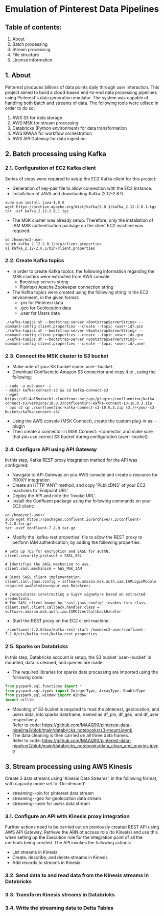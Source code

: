 # Emulation of Pinterest Data Pipelines

## Table of contents:
1. About
2. Batch processing
3. Stream processing
4. File structure
5. License information

## 1. About

Pinterest produces billions of data points daily through user interaction. This project aimed to build a cloud-based end-to-end data processing pipelines using Pinterest's data generation emulator. The system was capable of handling both batch and streams of data. The following tools were utlised in order to do so:

1. AWS S3 for data storage
2. AWS MSK for stream processing
3. Databricks (Python environment) for data transformation
4. AWS MWAA for workflow orchestration
5. AWS API Gateway for data ingestion

## 2. Batch processing using Kafka

### 2.1. Configuration of EC2 Kafka client

Series of steps were required to setup the EC2 Kafka client for this project:

* Generation of key-pair file to allow connection with the EC2 instance.
* Installation of JAVA and downloading Kafka (2.12-2.8.1).
```commandline
sudo yum install java-1.8.0
wget https://archive.apache.org/dist/kafka/2.8.1/kafka_2.12-2.8.1.tgz
tar -xzf kafka_2.12-2.8.1.tgz
```
* The MSK cluster was already setup. Therefore, only the installation of IAM MSK authentication package on the client EC2 machine was required.
```commandline
cd /home/ec2-user
touch kafka_2.12-2.8.1/bin/client.properties
vi kafka_2.12-2.8.1/bin/client.properties
```

### 2.2. Create Kafka topics

* In order to create Kafka topics, the following information regarding the MSK clusters were extracted from AWS console:
  * Bootstrap servers string
  * Plaintext Apache Zookeeper connection string
* The Kafka topics were created using the following string in the EC2 environment, in the given format:
  * <user-id>.pin for Pinterest data
  * <user-id>.geo for Geolocation data
  * <user-id>.user for Users data
 ```commandline
./kafka-topics.sh --bootstrap-server <BootstrapServerString> --command-config client.properties --create --topic <user-id>.pin
./kafka-topics.sh --bootstrap-server <BootstrapServerString> --command-config client.properties --create --topic <user-id>.geo
./kafka-topics.sh --bootstrap-server <BootstrapServerString> --command-config client.properties --create --topic <user-id>.user
```

### 2.3. Connect the MSK cluster to S3 bucket

* Make note of your S3 bucket name: user-<user-id>-bucket.
* Download Confluent.io Amazon S3 connector and copy it to <your-s3-bucket>, using the following: 
```commandline
- sudo -u ec2-user -i
- mkdir kafka-connect-s3 && cd kafka-connect-s3
- wget https://d1i4a15mxbxib1.cloudfront.net/api/plugins/confluentinc/kafka-connect-s3/versions/10.0.3/confluentinc-kafka-connect-s3-10.0.3.zip
- aws s3 cp ./confluentinc-kafka-connect-s3-10.0.3.zip s3://<your-s3-bucket>/kafka-connect-s3/
 ```
* Using the AWS console (MSK Connect), create the custom plug-in as: <user-id>-plugin
* Then create a connector in MSK Connect: <user-id>-connector, and make sure that you use correct S3 bucket during configuration (user-<user-id>-bucket).

### 2.4. Configure API using API Gateway

In this step, Kafka REST proxy integration method for the API was configured:

* Navigate to API Gateway on you AWS console and create a resource for PROXY integration.
* Create an HTTP 'ANY' method, and copy 'PublicDNS' of your EC2 machines to 'Endpoint URL'.
* Deploy the API and note the 'Invoke URL'.
* Install the Confluent package using the following commands on your EC2 client:
```commandline
cd /home/ec2-user/
sudo wget https://packages.confluent.io/archive/7.2/confluent-7.2.0.tar.gz
tar -xvzf confluent-7.2.0.tar.gz 
```
* Modify the 'kafka-rest.properties' file to allow the REST proxy to perform IAM authentication, by adding the following properties:
```commandline
# Sets up TLS for encryption and SASL for authN.
client.security.protocol = SASL_SSL

# Identifies the SASL mechanism to use.
client.sasl.mechanism = AWS_MSK_IAM

# Binds SASL client implementation.
client.sasl.jaas.config = software.amazon.msk.auth.iam.IAMLoginModule required awsRoleArn=<your-aws-RoleArn>;

# Encapsulates constructing a SigV4 signature based on extracted credentials.
# The SASL client bound by "sasl.jaas.config" invokes this class.
client.sasl.client.callback.handler.class = software.amazon.msk.auth.iam.IAMClientCallbackHandler 
```
* Start the REST proxy on the EC2 client machine:
```commandline
./confluent-7.2.0/bin/kafka-rest-start /home/ec2-user/confluent-7.2.0/etc/kafka-rest/kafka-rest.properties
```

### 2.5. Sparks on Databricks

In this step, Databricks account is setup, the S3 bucket 'user-<user-id>-bucket' is mounted, data is cleaned, and queries are made.
* The required libraries for sparks data processing are imported using the following code:
```python
from pyspark.sql.functions import *
from pyspark.sql.types import IntegerType, ArrayType, DoubleType
from pyspark.sql.window import Window
import urllib
```
* Mounting of S3 bucket is required to read the pinterest, geolocation, and users data, into sparks dataframe, named as df_pin, df_geo, and df_user respectively.\
Refer to code: https://github.com/MAAQ90/pinterest-data-pipeline2/blob/main/databricks_notebooks/s3-mount.ipynb
* The data cleaning is then carried on all three data frames.\
Refer to code: https://github.com/MAAQ90/pinterest-data-pipeline2/blob/main/databricks_notebooks/data_clean_and_queries.ipynb

## 3. Stream processing using AWS Kinesis

Create 3 data streams using 'Kinesis Data Streams', in the following format, with capacity mode set to 'On-demand':
* streaming-<user-id>-pin for pinterest data stream
* streaming-<user-id>-geo for geolocation data stream
* streaming-<user-id>-user for users data stream

### 3.1. Configure an API with Kinesis proxy integration

Further actions need to be carried out on previously created REST API using AWS API Gateway. Retrieve the ARN of access role (to Kinesis) and use this when setting up the Execution role for the integration point of all the methods being created. The API invokes the following actions:
* List streams in Kinesis
* Create, describe, and delete streams in Kinesis
* Add records to streams in Kinesis

### 3.2. Send data to and read data from the Kinesis streams in Databricks

### 3.3. Transform Kinesis streams in Databricks

### 3.4. Write the streaming data to Delta Tables

